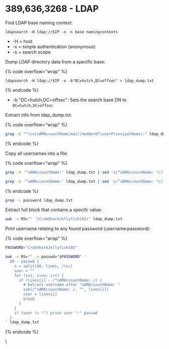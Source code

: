 # 389,636,3268 - LDAP

Find LDAP base naming context:

```shell
ldapsearch -H ldap://$IP -x -s base namingcontexts
```

* -H = host
* -x = simple authentication (anonymous)
* -s = search scope





Dump LDAP directory data from a specific base:

{% code overflow="wrap" %}
```shell
ldapsearch -H ldap://$IP -x -b"DC=hutch,DC=offsec" > ldap_dump.txt
```
{% endcode %}

* -b "DC=hutch,DC=offsec": Sets the search base DN to `DC=hutch,DC=offsec`&#x20;

Extract info from ldap\_dump.txt:

{% code overflow="wrap" %}
```sh
grep -E "^(cn|sAMAccountName|mail|memberOf|userPrincipalName):" ldap_dump.txt
```
{% endcode %}

Copy all usernames into a file:

{% code overflow="wrap" %}
```sh
grep -h '^sAMAccountName:' ldap_dump.txt | sed 's/^sAMAccountName: *//' > usernames.txt

grep -h '^sAMAccountName:' ldap_dump.txt | sed 's/^sAMAccountName: *//' | grep -v ' ' | sort -u > usernames.txt
```
{% endcode %}

```sh
grep -i password ldap_dump.txt
```

Extract full block that contains a specifc value:

```sh
awk -v RS="" '/CrabSharkJellyfish192/' ldap_dump.txt
```

Print username relating to any found password (username:password):

{% code overflow="wrap" %}
```sh
PASSWORD="CrabSharkJellyfish192"

awk -v RS="" -v passwd="$PASSWORD" '
  $0 ~ passwd {
    n = split($0, lines, /\n/)
    user = ""
    for (i=1; i<=n; i++) {
      if (lines[i] ~ /^sAMAccountName: /) {
        # Extract username after "sAMAccountName: "
        sub(/^sAMAccountName: /, "", lines[i])
        user = lines[i]
        break
      }
    }
    if (user != "") print user ":" passwd
  }
' ldap_dump.txt

```
{% endcode %}

\
